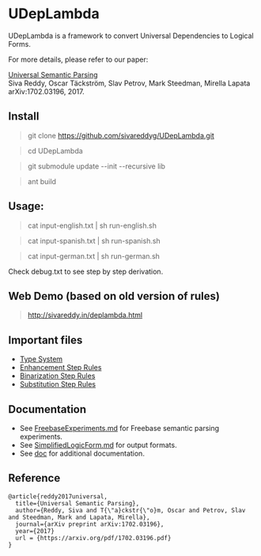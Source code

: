 # UDepLambda

UDepLambda is a framework to convert Universal Dependencies to Logical Forms. 

For more details, please refer to our paper:

[Universal Semantic Parsing](https://arxiv.org/pdf/1702.03196)  
Siva Reddy, Oscar Täckström, Slav Petrov, Mark Steedman, Mirella Lapata  
arXiv:1702.03196, 2017.

## Install

> git clone https://github.com/sivareddyg/UDepLambda.git

> cd UDepLambda

> git submodule update --init --recursive lib

> ant build

## Usage:

> cat input-english.txt | sh run-english.sh

> cat input-spanish.txt | sh run-spanish.sh

> cat input-german.txt | sh run-german.sh

Check debug.txt to see step by step derivation.

## Web Demo (based on old version of rules)

> http://sivareddy.in/deplambda.html

## Important files

* [Type System](lib_data/ud.types.txt)
* [Enhancement Step Rules](lib_data/ud-enhancement-rules.proto)
* [Binarization Step Rules](lib_data/ud-obliqueness-hierarchy.proto)
* [Substitution Step Rules](lib_data/ud-substitution-rules.proto)

## Documentation
* See [FreebaseExperiments.md](doc/FreebaseExperiments.md) for Freebase semantic parsing experiments.
* See [SimplifiedLogicForm.md](doc/SimplifiedLogicForm.md) for output formats.
* See [doc](doc/) for additional documentation.

## Reference

```
@article{reddy2017universal,
  title={Universal Semantic Parsing},
  author={Reddy, Siva and T{\"a}ckstr{\"o}m, Oscar and Petrov, Slav and Steedman, Mark and Lapata, Mirella},
  journal={arXiv preprint arXiv:1702.03196},
  year={2017}
  url = {https://arxiv.org/pdf/1702.03196.pdf}
}

```
